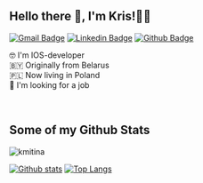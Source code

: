 ## Hello there 👋, I'm Kris!👩‍💻
[![Gmail Badge](https://img.shields.io/badge/-kristmitina@gmail.com-c14438?style=flat&logo=Gmail&logoColor=white&link=mailto:kristmitina@gmail.com)](mailto:kristmitina@gmail.com) 
[![Linkedin Badge](https://img.shields.io/badge/-kmitina-0072b1?style=flat&logo=Linkedin&logoColor=white&link=https://www.linkedin.com/in/kmitina/)](https://www.linkedin.com/in/kmitina/) [![Github Badge](https://img.shields.io/badge/-kmitina-grey?style=flat&logo=github&logoColor=white&link=https://github.com/kmitina/)](https://www.github.com/kmitina/) <p align='left'>🤓 I'm IOS-developer <br />
🇧🇾 Originally from Belarus <br />
🇵🇱 Now living in Poland <br />
🔎 I'm looking for a job</p> <br />
## Some of my Github Stats
<p align=left> <img src=https://komarev.com/ghpvc/?username=kmitina alt=kmitina /> </p>

[![Github stats](https://github-readme-stats.vercel.app/api?username=kmitina&theme=material-palenight&show_icons=true&include_all_commits=true&)](https://github.com/kmitina/github-readme-stats)
[![Top Langs](https://github-readme-stats.vercel.app/api/top-langs/?username=kmitina&theme=material-palenight&show_icons=true&)](https://github.com/kmitina/github-readme-stats)


